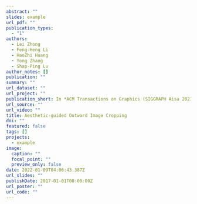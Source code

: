```yaml
---
abstract: ""
slides: example
url_pdf: ""
publication_types:
  - "1"
authors:
  - Lei Zhong
  - Feng-Heng Li
  - HaoZhi Huang
  - Yong Zhang
  - Shap-Ping Lu
author_notes: []
publication: ""
summary: ""
url_dataset: ""
url_project: ""
publication_short: In *ACM Transactions on Graphics (SIGGRAPH Aisa 2021).*
url_source: ""
url_video: ""
title: Aesthetic-guided Outward Image Cropping
doi: ""
featured: false
tags: []
projects:
  - example
image:
  caption: ""
  focal_point: ""
  preview_only: false
date: 2022-01-09T04:06:43.387Z
url_slides: ""
publishDate: 2017-01-01T00:00:00Z
url_poster: ""
url_code: ""
---
```

